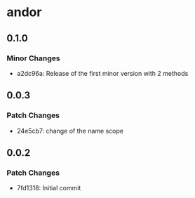 # andor

## 0.1.0

### Minor Changes

- a2dc96a: Release of the first minor version with 2 methods

## 0.0.3

### Patch Changes

- 24e5cb7: change of the name scope

## 0.0.2

### Patch Changes

- 7fd1318: Initial commit

